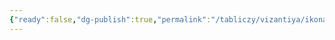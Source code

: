 ```yaml
---
{"ready":false,"dg-publish":true,"permalink":"/tabliczy/vizantiya/ikona-lestvicza/","dgPassFrontmatter":true}
---
```



